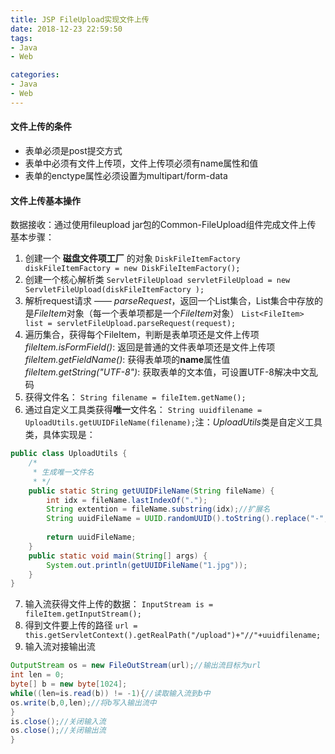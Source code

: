 ```yaml
---
title: JSP FileUpload实现文件上传
date: 2018-12-23 22:59:50
tags:
- Java
- Web

categories:
- Java
- Web
---
```


#### 文件上传的条件
* 表单必须是post提交方式
* 表单中必须有文件上传项，文件上传项必须有name属性和值
* 表单的enctype属性必须设置为multipart/form-data

<!--more -->
#### 文件上传基本操作
数据接收：通过使用fileupload jar包的Common-FileUpload组件完成文件上传
基本步骤：
1. 创建一个 **磁盘文件项工厂** 的对象
  `DiskFileItemFactory diskFileItemFactory = new DiskFileItemFactory();`
2. 创建一个核心解析类
  `ServletFileUpload servletFileUpload = new ServletFileUpload(diskFileItemFactory );`
3. 解析request请求 —— *parseRequest*，返回一个List集合，List集合中存放的是*FileItem*对象（每一个表单项都是一个*FileItem*对象）
  `List<FileItem> list = servletFileUpload.parseRequest(request);`
4. 遍历集合，获得每个FileItem，判断是表单项还是文件上传项
  *fileItem.isFormField()*: 返回是普通的文件表单项还是文件上传项
  *fileItem.getFieldName()*: 获得表单项的**name**属性值
  *fileItem.getString("UTF-8")*: 获取表单的文本值，可设置UTF-8解决中文乱码
5. 获得文件名：
  `String filename = fileItem.getName();`
6. 通过自定义工具类获得**唯一**文件名：
  `String uuidfilename = UploadUtils.getUUIDFileName(filename);`注：*UploadUtils*类是自定义工具类，具体实现是：
```java
public class UploadUtils {
	/*
	 * 生成唯一文件名
	 * */
	public static String getUUIDFileName(String fileName) {
		int idx = fileName.lastIndexOf(".");
		String extention = fileName.substring(idx);//扩展名
		String uuidFileName = UUID.randomUUID().toString().replace("-", "")+extention;
		
		return uuidFileName;
	} 
	public static void main(String[] args) {
		System.out.println(getUUIDFileName("1.jpg"));
	}
}
```
7. 输入流获得文件上传的数据：
  `InputStream is = fileItem.getInputStream();`
8. 得到文件要上传的路径
  `url = this.getServletContext().getRealPath("/upload")+"//"+uuidfilename;`
9. 输入流对接输出流
```java
OutputStream os = new FileOutStream(url);//输出流目标为url
int len = 0;
byte[] b = new byte[1024];
while((len=is.read(b)) != -1){//读取输入流到b中
os.write(b,0,len);//将b写入输出流中
}
is.close();//关闭输入流
os.close();//关闭输出流
}
```